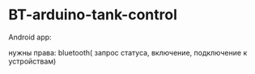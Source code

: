 # BT-arduino-tank-control
Android app:

нужны права:
bluetooth( запрос статуса, включение, подключение к устройствам)
